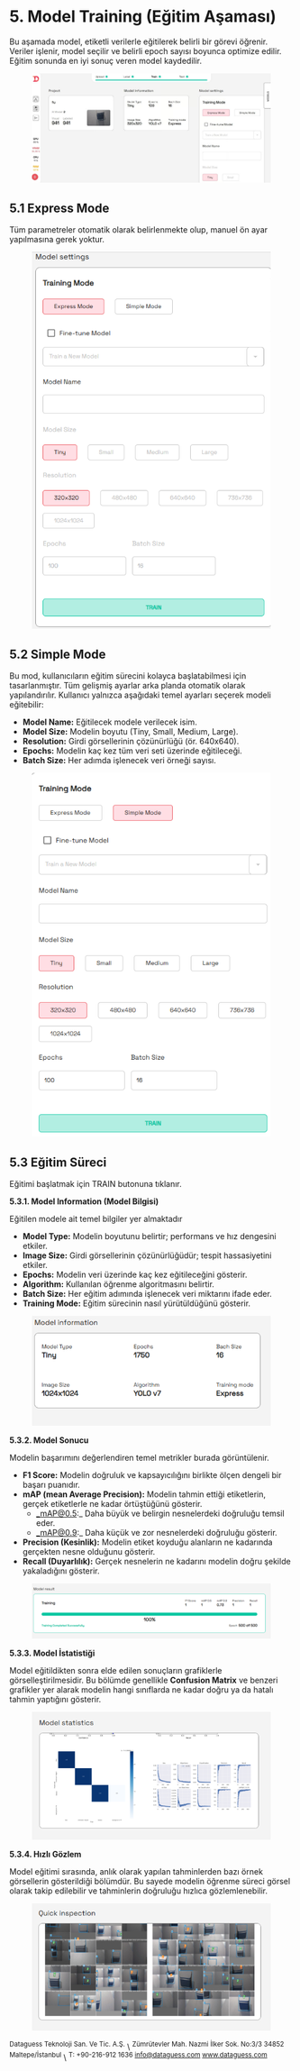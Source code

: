 # 5. Model Training (Eğitim Aşaması)

Bu aşamada model, etiketli verilerle eğitilerek belirli bir görevi öğrenir. Veriler işlenir, model seçilir ve belirli epoch sayısı boyunca optimize edilir. Eğitim sonunda en iyi sonuç veren model kaydedilir.

<figure><img src=".gitbook/assets/image (1).png" alt=""><figcaption></figcaption></figure>

## 5.1 Express Mode

Tüm parametreler otomatik olarak belirlenmekte olup, manuel ön ayar yapılmasına gerek yoktur.

<figure><img src=".gitbook/assets/image (8) (1).png" alt=""><figcaption></figcaption></figure>

## 5.2 Simple Mode

Bu mod, kullanıcıların eğitim sürecini kolayca başlatabilmesi için tasarlanmıştır. Tüm gelişmiş ayarlar arka planda otomatik olarak yapılandırılır. Kullanıcı yalnızca aşağıdaki temel ayarları seçerek modeli eğitebilir:

* **Model Name:** Eğitilecek modele verilecek isim.
* **Model Size:** Modelin boyutu (Tiny, Small, Medium, Large).
* **Resolution:** Girdi görsellerinin çözünürlüğü (ör. 640x640).
* **Epochs:** Modelin kaç kez tüm veri seti üzerinde eğitileceği.
* **Batch Size:** Her adımda işlenecek veri örneği sayısı.

<figure><img src=".gitbook/assets/image (9).png" alt=""><figcaption></figcaption></figure>

## 5.3 Eğitim Süreci

Eğitimi başlatmak için TRAIN butonuna tıklanır.

**5.3.1. Model Information (Model Bilgisi)**

Eğitilen modele ait temel bilgiler yer almaktadır

* **Model Type:** Modelin boyutunu belirtir; performans ve hız dengesini etkiler.
* **Image Size:** Girdi görsellerinin çözünürlüğüdür; tespit hassasiyetini etkiler.
* **Epochs:** Modelin veri üzerinde kaç kez eğitileceğini gösterir.
* **Algorithm:** Kullanılan öğrenme algoritmasını belirtir.
* **Batch Size:** Her eğitim adımında işlenecek veri miktarını ifade eder.
* **Training Mode:** Eğitim sürecinin nasıl yürütüldüğünü gösterir.

<figure><img src=".gitbook/assets/image (10).png" alt=""><figcaption></figcaption></figure>

**5.3.2. Model Sonucu**

Modelin başarımını değerlendiren temel metrikler burada görüntülenir.

* **F1 Score:** Modelin doğruluk ve kapsayıcılığını birlikte ölçen dengeli bir başarı puanıdır.
* **mAP (mean Average Precision):** Modelin tahmin ettiği etiketlerin, gerçek etiketlerle ne kadar örtüştüğünü gösterir.
  * _mAP@0.5:_ Daha büyük ve belirgin nesnelerdeki doğruluğu temsil eder.
  * _mAP@0.9:_ Daha küçük ve zor nesnelerdeki doğruluğu gösterir.
* **Precision (Kesinlik):** Modelin etiket koyduğu alanların ne kadarında gerçekten nesne olduğunu gösterir.
* **Recall (Duyarlılık):** Gerçek nesnelerin ne kadarını modelin doğru şekilde yakaladığını gösterir.

<figure><img src=".gitbook/assets/image (15).png" alt=""><figcaption></figcaption></figure>

**5.3.3. Model İstatistiği**

Model eğitildikten sonra elde edilen sonuçların grafiklerle görselleştirilmesidir. Bu bölümde genellikle **Confusion Matrix** ve benzeri grafikler yer alarak modelin hangi sınıflarda ne kadar doğru ya da hatalı tahmin yaptığını gösterir.

<figure><img src=".gitbook/assets/image (13).png" alt=""><figcaption></figcaption></figure>

**5.3.4. Hızlı Gözlem**

Model eğitimi sırasında, anlık olarak yapılan tahminlerden bazı örnek görsellerin gösterildiği bölümdür. Bu sayede modelin öğrenme süreci görsel olarak takip edilebilir ve tahminlerin doğruluğu hızlıca gözlemlenebilir.

<figure><img src=".gitbook/assets/image (14).png" alt=""><figcaption></figcaption></figure>



<sup>Dataguess Teknoloji San. Ve Tic. A.Ş.</sup>
\ <sup>Zümrütevler Mah. Nazmi İlker Sok. No:3/3 34852 Maltepe/İstanbul</sup>
\ <sup>T: +90-216-912 1636 info@dataguess.com www.dataguess.com</sup>
